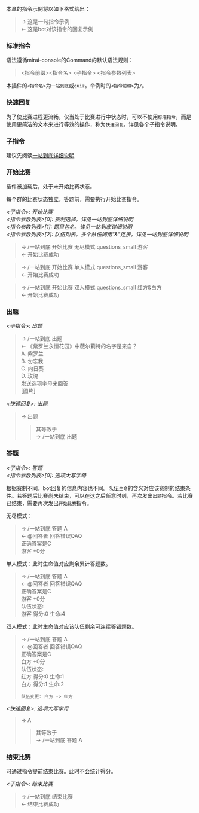 
本章的指令示例将以如下格式给出：

>  -> 这是一句指令示例  
>  <- 这是bot对该指令的回复示例

### 标准指令

语法遵循mirai-console的Command的默认语法规则：  

> <指令前缀><指令名> <子指令> <指令参数列表>

本插件的`<指令名>`为`一站到底`或`quiz`。举例时的`<指令前缀>`为`/`。

### 快速回复

为了使比赛进程更流畅，仅当处于比赛进行中状态时，可以不使用`标准指令`，而是使用更简洁的文本来进行等效的操作，称为`快速回复`。详见各个子指令说明。

### 子指令

建议先阅读[一站到底详细说明](一站到底详细说明.md)

### 开始比赛

插件被加载后，处于未开始比赛状态。

每个群的比赛状态独立，答题前，需要执行开始比赛指令。

*<子指令>: 开始比赛*  
*<指令参数列表>[0]: 赛制选择。详见一站到底详细说明*  
*<指令参数列表>[1]: 题目包名。详见一站到底详细说明*  
*<指令参数列表>[2]: 队伍列表。多个队伍间用"&"连接。详见一站到底详细说明*  

>  -> /一站到底 开始比赛 无尽模式 questions_small 游客  
>  <- 开始比赛成功

>  -> /一站到底 开始比赛 单人模式 questions_small 游客  
>  <- 开始比赛成功

>  -> /一站到底 开始比赛 双人模式 questions_small 红方&白方  
>  <- 开始比赛成功

### 出题

*<子指令>: 出题*  

>  -> /一站到底 出题  
>  <- 《紫罗兰永恒花园》中薇尔莉特的名字是来自？  
>     A. 紫罗兰  
>     B. 勿忘我  
>     C. 向日葵  
>     D. 玫瑰  
>     发送选项字母来回答  
>     \[图片\]  

*<快速回复>: 出题*

> -> 出题
>> 其等效于  
>> -> /一站到底 出题

### 答题

*<子指令>: 答题*  
*<指令参数列表>[0]: 选项大写字母*  

根据赛制不同，bot回复的信息内容也不同。队伍`生命`的含义对应该赛制的结束条件。若答题后比赛尚未结束，可以在这之后任意时刻，再次发出`出题`指令。若比赛已结束，需要再次发出`开始比赛`指令。

无尽模式：
>  -> /一站到底 答题 A  
>  <- @回答者 回答错误QAQ  
>     正确答案是C  
>     游客 +0分  

单人模式：此时生命值对应剩余累计答题数。
>  -> /一站到底 答题 A  
>  <- @回答者 回答错误QAQ  
>     正确答案是C  
>     游客 +0分  
>     队伍状态:  
>     游客 得分:0 生命:4  

双人模式：此时生命值对应该队伍剩余可连续答错题数。
>  -> /一站到底 答题 A  
>  <- @回答者 回答错误QAQ  
>     正确答案是C  
>     白方 +0分  
>     队伍状态:  
>     红方 得分:0 生命:1  
>     白方 得分:1 生命:2   
> 
>     队伍变更: 白方 -> 红方  

*<快速回复>: 选项大写字母*

> -> A
>> 其等效于  
>> -> /一站到底 答题 A  

### 结束比赛

可通过指令提前结束比赛。此时不会统计得分。

*<子指令>: 结束比赛*  

>  -> /一站到底 结束比赛  
>  <- 结束比赛成功